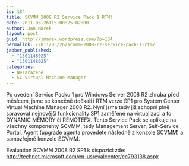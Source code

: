 ```yaml
---
id: 184
title: SCVMM 2008 R2 Service Pack 1 RTM!
date: 2011-03-26T15:00:25+02:00
author: Jan Marek
layout: post
guid: http://jmarek.wordpress.com/?p=184
permalink: /2011/03/26/scvmm-2008-r2-service-pack-1-rtm/
jabber_published:
  - "1301148025"
  - "1301148025"
categories:
  - Nezařazené
  - SC Virtual Machine Manager
---
```

Po uvedení Service Packu 1 pro Windows Server 2008 R2 zhruba před měsícem, jsme se konečně dočkali i RTM verze SP1 pro System Center Virtual Machine Manager 2008 R2. Nyní jsme tedy již schopni plně spravovat nejnovější funkcionality SP1 zaměřené na virtualizaci a to DYNAMIC MEMORY či REMOTEFX. Tento Service Pack se aplikuje na všechny komponenty SCVMM, tedy Management Server, Self-Service Portal, Agent (upgrade agenta provedete následně z konzole SCVMM) a samozřejmě konzole SCVMM.

Evaluation SCVMM 2008 R2 SP1 k dispozici zde: <http://technet.microsoft.com/en-us/evalcenter/cc793138.aspx>

